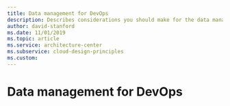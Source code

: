 ```yaml
---
title: Data management for DevOps
description: Describes considerations you should make for the data management of your DevOps infrastructure.
author: david-stanford
ms.date: 11/01/2019
ms.topic: article
ms.service: architecture-center
ms.subservice: cloud-design-principles
ms.custom: 
---
```


# Data management for DevOps

